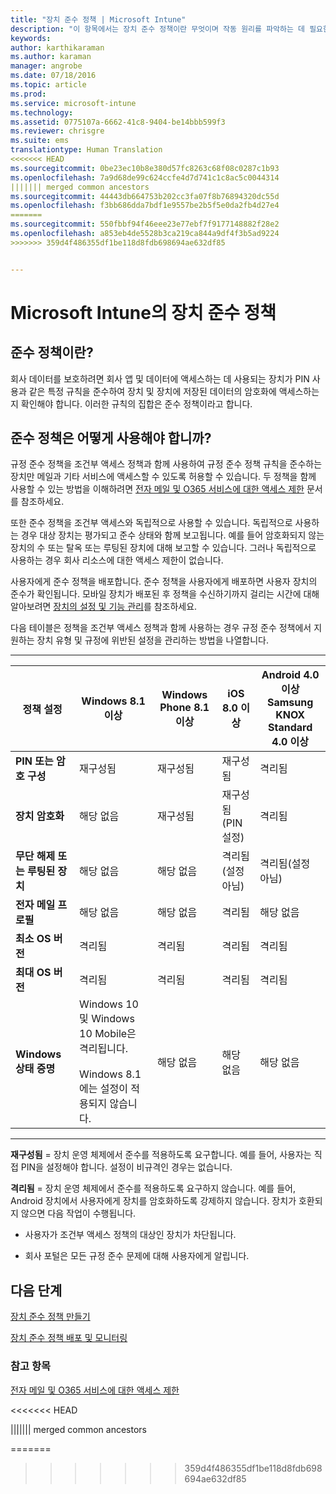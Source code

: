 ```yaml
---
title: "장치 준수 정책 | Microsoft Intune"
description: "이 항목에서는 장치 준수 정책이란 무엇이며 작동 원리를 파악하는 데 필요한 개념을 설명합니다."
keywords: 
author: karthikaraman
ms.author: karaman
manager: angrobe
ms.date: 07/18/2016
ms.topic: article
ms.prod: 
ms.service: microsoft-intune
ms.technology: 
ms.assetid: 0775107a-6662-41c8-9404-be14bbb599f3
ms.reviewer: chrisgre
ms.suite: ems
translationtype: Human Translation
<<<<<<< HEAD
ms.sourcegitcommit: 0be23ec10b8e380d57fc8263c68f08c0287c1b93
ms.openlocfilehash: 7a9d68de99c624ccfe4d7d741c1c8ac5c0044314
||||||| merged common ancestors
ms.sourcegitcommit: 44443db664753b202cc3fa07f8b76894320dc55d
ms.openlocfilehash: f3bb686dda7bdf1e9557be2b5f5e0da2fb4d27e4
=======
ms.sourcegitcommit: 550fbbf94f46eee23e77ebf7f9177148882f28e2
ms.openlocfilehash: a853eb4de5528b3ca219ca844a9df4f3b5ad9224
>>>>>>> 359d4f486355df1be118d8fdb698694ae632df85


---
```


# Microsoft Intune의 장치 준수 정책
## 준수 정책이란?
회사 데이터를 보호하려면 회사 앱 및 데이터에 액세스하는 데 사용되는 장치가 PIN 사용과 같은 특정 규칙을 준수하여 장치 및 장치에 저장된 데이터의 암호화에 액세스하는지 확인해야 합니다. 이러한 규칙의 집합은 준수 정책이라고 합니다.

## 준수 정책은 어떻게 사용해야 합니까?
규정 준수 정책을 조건부 액세스 정책과 함께 사용하여 규정 준수 정책 규칙을 준수하는 장치만 메일과 기타 서비스에 액세스할 수 있도록 허용할 수 있습니다. 두 정책을 함께 사용할 수 있는 방법을 이해하려면 [전자 메일 및 O365 서비스에 대한 액세스 제한](restrict-access-to-email-and-o365-services-with-microsoft-intune.md) 문서를 참조하세요.

또한 준수 정책을 조건부 액세스와 독립적으로 사용할 수 있습니다. 독립적으로 사용하는 경우 대상 장치는 평가되고 준수 상태와 함께 보고됩니다. 예를 들어 암호화되지 않는 장치의 수 또는 탈옥 또는 루팅된 장치에 대해 보고할 수 있습니다. 그러나 독립적으로 사용하는 경우 회사 리소스에 대한 액세스 제한이 없습니다.

사용자에게 준수 정책을 배포합니다. 준수 정책을 사용자에게 배포하면 사용자 장치의 준수가 확인됩니다.
모바일 장치가 배포된 후 정책을 수신하기까지 걸리는 시간에 대해 알아보려면 [장치의 설정 및 기능 관리](https://docs.microsoft.com/en-us/intune/deploy-use/manage-settings-and-features-on-your-devices-with-microsoft-intune-policies#frequently-asked-questions-about-intune-policies)를 참조하세요.

다음 테이블은 정책을 조건부 액세스 정책과 함께 사용하는 경우 규정 준수 정책에서 지원하는 장치 유형 및 규정에 위반된 설정을 관리하는 방법을 나열합니다.

-----------------------------

|정책 설정| Windows 8.1 이상| Windows Phone 8.1 이상| iOS 8.0 이상|Android 4.0 이상<br/>Samsung KNOX Standard 4.0 이상|
|-----|----|----|----|----|
|**PIN 또는 암호 구성** |재구성됨|재구성됨|재구성됨|격리됨|
|**장치 암호화**|해당 없음|재구성됨|재구성됨(PIN 설정)|격리됨|
|**무단 해제 또는 루팅된 장치**|해당 없음|해당 없음|격리됨(설정 아님)|격리됨(설정 아님)|
|**전자 메일 프로필**|해당 없음|해당 없음|격리됨|해당 없음|
|**최소 OS 버전**|격리됨|격리됨|격리됨|격리됨|
|**최대 OS 버전**|격리됨| 격리됨| 격리됨| 격리됨|
|**Windows 상태 증명**|Windows 10 및 Windows 10 Mobile은 격리됩니다.<br /><br />Windows 8.1에는 설정이 적용되지 않습니다.|해당 없음|해당 없음|해당 없음|

------------------------------

**재구성됨** = 장치 운영 체제에서 준수를 적용하도록 요구합니다. 예를 들어, 사용자는 직접 PIN을 설정해야 합니다.  설정이 비규격인 경우는 없습니다.

**격리됨** = 장치 운영 체제에서 준수를 적용하도록 요구하지 않습니다. 예를 들어, Android 장치에서 사용자에게 장치를 암호화하도록 강제하지 않습니다. 장치가 호환되지 않으면 다음 작업이 수행됩니다.

-   사용자가 조건부 액세스 정책의 대상인 장치가 차단됩니다.

-   회사 포털은 모든 규정 준수 문제에 대해 사용자에게 알립니다.

## 다음 단계
[장치 준수 정책 만들기](create-a-device-compliance-policy-in-microsoft-intune.md)

[장치 준수 정책 배포 및 모니터링](deploy-and-monitor-a-device-compliance-policy-in-microsoft-intune.md)

### 참고 항목
[전자 메일 및 O365 서비스에 대한 액세스 제한](restrict-access-to-email-and-o365-services-with-microsoft-intune.md)



<<<<<<< HEAD
<!--HONumber=Sep16_HO2-->
||||||| merged common ancestors
<!--HONumber=Sep16_HO1-->
=======
<!--HONumber=Sep16_HO4-->
>>>>>>> 359d4f486355df1be118d8fdb698694ae632df85


